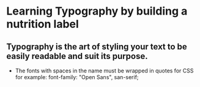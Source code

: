 # Learning Typography by building a nutrition label

## Typography is the art of styling your text to be easily readable and suit its purpose.

- The fonts with spaces in the name must be wrapped in quotes for CSS for example: font-family: "Open Sans", san-serif;
